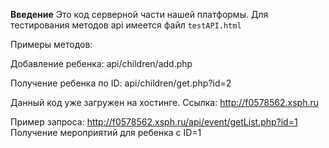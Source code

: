 **Введение**
Это код серверной части нашей платформы.
Для тестирования методов api имеется файл `testAPI.html`

Примеры методов:

Добавление ребенка:
api/children/add.php

Получение ребенка по ID:
api/children/get.php?id=2

Данный код уже загружен на хостинге. Ссылка: http://f0578562.xsph.ru

Пример запроса: http://f0578562.xsph.ru/api/event/getList.php?id=1
Получение мероприятий для ребенка с ID=1